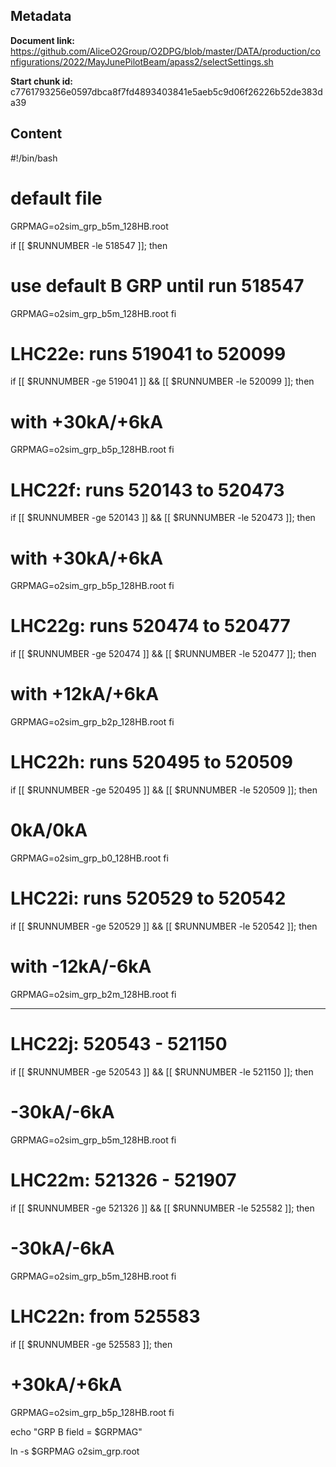 ## Metadata

**Document link:** https://github.com/AliceO2Group/O2DPG/blob/master/DATA/production/configurations/2022/MayJunePilotBeam/apass2/selectSettings.sh

**Start chunk id:** c7761793256e0597dbca8f7fd4893403841e5aeb5c9d06f26226b52de383da39

## Content

#!/bin/bash

# default file
GRPMAG=o2sim_grp_b5m_128HB.root

if [[ $RUNNUMBER -le 518547 ]]; then
  # use default B GRP until run 518547
  GRPMAG=o2sim_grp_b5m_128HB.root
fi

# LHC22e: runs 519041 to 520099
if [[ $RUNNUMBER -ge 519041 ]] && [[ $RUNNUMBER -le 520099 ]]; then
  # with +30kA/+6kA
  GRPMAG=o2sim_grp_b5p_128HB.root
fi

# LHC22f: runs 520143 to 520473
if [[ $RUNNUMBER -ge 520143 ]] && [[ $RUNNUMBER -le 520473 ]]; then
  # with +30kA/+6kA
  GRPMAG=o2sim_grp_b5p_128HB.root
fi

# LHC22g: runs 520474 to 520477
if [[ $RUNNUMBER -ge 520474 ]] && [[ $RUNNUMBER -le 520477 ]]; then
  # with +12kA/+6kA
  GRPMAG=o2sim_grp_b2p_128HB.root
fi

# LHC22h: runs 520495 to 520509
if [[ $RUNNUMBER -ge 520495 ]] && [[ $RUNNUMBER -le 520509 ]]; then
  # 0kA/0kA
  GRPMAG=o2sim_grp_b0_128HB.root
fi

# LHC22i: runs 520529 to 520542
if [[ $RUNNUMBER -ge 520529 ]] && [[ $RUNNUMBER -le 520542 ]]; then
  # with -12kA/-6kA
  GRPMAG=o2sim_grp_b2m_128HB.root
fi

---

# LHC22j: 520543 - 521150
if [[ $RUNNUMBER -ge 520543 ]] && [[ $RUNNUMBER -le 521150 ]]; then
  # -30kA/-6kA
  GRPMAG=o2sim_grp_b5m_128HB.root
fi

# LHC22m: 521326 - 521907
if [[ $RUNNUMBER -ge 521326 ]] && [[ $RUNNUMBER -le 525582 ]]; then
  # -30kA/-6kA
  GRPMAG=o2sim_grp_b5m_128HB.root
fi

# LHC22n: from 525583
if [[ $RUNNUMBER -ge 525583 ]]; then
  # +30kA/+6kA
  GRPMAG=o2sim_grp_b5p_128HB.root
fi

echo "GRP B field = $GRPMAG"

ln -s $GRPMAG o2sim_grp.root